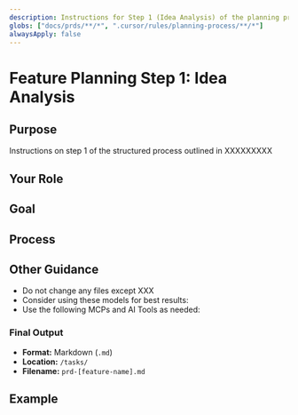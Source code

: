 ```yaml
---
description: Instructions for Step 1 (Idea Analysis) of the planning process.
globs: ["docs/prds/**/*", ".cursor/rules/planning-process/**/*"]
alwaysApply: false
---
```


# Feature Planning Step 1: Idea Analysis

## Purpose

Instructions on step 1 of the structured process outlined in XXXXXXXXX

## Your Role

## Goal

## Process

## Other Guidance

- Do not change any files except XXX
- Consider using these models for best results:
- Use the following MCPs and AI Tools as needed:

### Final Output

- **Format:** Markdown (`.md`)
- **Location:** `/tasks/`
- **Filename:** `prd-[feature-name].md`

## Example
